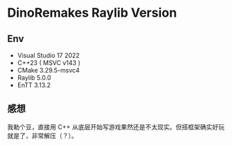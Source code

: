 # DinoRemakes Raylib Version

## Env

- Visual Studio 17 2022
- C++23 ( MSVC v143 )
- CMake 3.29.5-msvc4
- Raylib 5.0.0
- EnTT 3.13.2

## 感想

我勒个豆，直接用 C++ 从底层开始写游戏果然还是不太现实。但搭框架确实好玩就是了，非常解压（？）。
